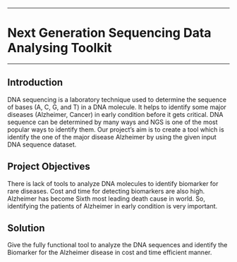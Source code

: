 ___
# Next Generation Sequencing Data Analysing Toolkit
___

## Introduction
DNA sequencing is a laboratory technique used to determine the sequence of bases (A, C, G, and T) in a DNA molecule. It helps to identify some major diseases (Alzheimer, Cancer) in early condition before it gets critical. DNA sequence can be determined by many ways and NGS is one of the most popular ways to identify them. 
Our project’s aim is to create a tool which is identify the one of the major disease Alzheimer by using the given input DNA sequence dataset.

## Project Objectives
There is lack of tools to analyze DNA molecules to identify biomarker for rare diseases. Cost and time for detecting biomarkers are also high. Alzheimer has become Sixth most leading death cause in world. So, identifying the patients of Alzheimer in early condition is very important.

## Solution
Give the fully functional tool to analyze the DNA sequences and identify the Biomarker for the Alzheimer disease in cost and time efficient manner.

